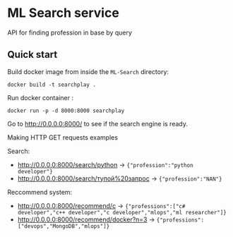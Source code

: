 # ML Search service

API for finding profession in base by query

## Quick start
Build docker image from inside the `ML-Search` directory:
```commandline
docker build -t searchplay .
```
Run docker container :
   ```commandline
   docker run -p -d 8000:8000 searchplay
   ```
Go to http://0.0.0.0:8000/ to see if the search engine is ready.

Making HTTP GET requests examples

Search:
 - http://0.0.0.0:8000/search/python -> `{"profession":"python developer"}`
 - http://0.0.0.0:8000/search/тупой%20запрос -> `{"profession":"NAN"}`

Reccommend system:
- http://0.0.0.0:8000/recommend/c -> `{"professions":["c# developer","c++ developer","c developer","mlops","ml researcher"]}`
- http://0.0.0.0:8000/recommend/docker?n=3 -> `{"professions":["devops","MongoDB","mlops"]}`


